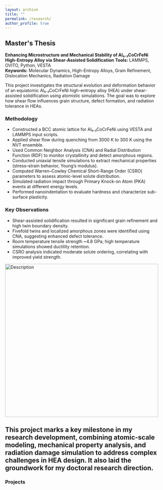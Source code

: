 ```yaml
---
layout: archive
title: ""
permalink: /research/
author_profile: true
---
```

## Master's Thesis
**Enhancing Microstructure and Mechanical Stability of Al₀.₃CoCrFeNi High-Entropy Alloy via Shear-Assisted Solidification**
**Tools:** LAMMPS, OVITO, Python, VESTA  
**Keywords:** Molecular Dynamics, High-Entropy Alloys, Grain Refinement, Dislocation Mechanics, Radiation Damage

This project investigates the structural evolution and deformation behavior of an equiatomic Al₀.₃CoCrFeNi high-entropy alloy (HEA) under shear-assisted solidification using atomistic simulations. The goal was to explore how shear flow influences grain structure, defect formation, and radiation tolerance in HEAs.
### Methodology 
- Constructed a BCC atomic lattice for Al₀.₃CoCrFeNi using VESTA and LAMMPS input scripts.  
- Applied shear flow during quenching from 3000 K to 300 K using the NVT ensemble.  
- Used Common Neighbor Analysis (CNA) and Radial Distribution Function (RDF) to monitor crystallinity and detect amorphous regions.  
- Conducted uniaxial tensile simulations to extract mechanical properties (stress–strain behavior, Young’s modulus).  
- Computed Warren–Cowley Chemical Short-Range Order (CSRO) parameters to assess atomic-level solute distribution.  
- Simulated radiation impact through Primary Knock-on Atom (PKA) events at different energy levels.  
- Performed nanoindentation to evaluate hardness and characterize sub-surface plasticity.
### Key Observations  
- Shear-assisted solidification resulted in significant grain refinement and high twin boundary density.  
- Fivefold twins and localized amorphous zones were identified using CNA, suggesting enhanced defect tolerance.  
- Room temperature tensile strength ~4.8 GPa; high temperature simulations showed ductility retention.  
- CSRO analysis indicated moderate solute ordering, correlating with improved yield strength.  

<img src="{{ site.baseurl }}/assets/images/Slide2.PNG" alt="Description" width="500"/>

This project marks a key milestone in my research development, combining atomic-scale modeling, mechanical property analysis, and radiation damage simulation to address complex challenges in HEA design. It also laid the groundwork for my doctoral research direction.
---
### Projects
